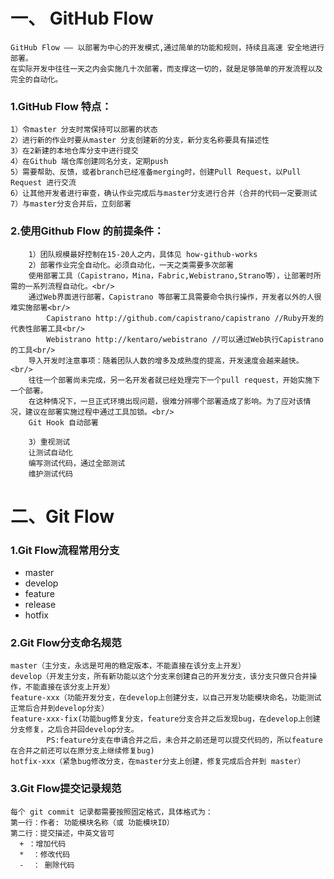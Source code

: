 # 一、 GitHub Flow
    GitHub Flow —— 以部署为中心的开发模式,通过简单的功能和规则，持续且高速 安全地进行部署。
    在实际开发中往往一天之内会实施几十次部署，而支撑这一切的，就是足够简单的开发流程以及完全的自动化。
### 1.GitHub Flow 特点：
    1）令master 分支时常保持可以部署的状态
    2）进行新的作业时要从master 分支创建新的分支，新分支名称要具有描述性
    3）在2新建的本地仓库分支中进行提交
    4）在Github 端仓库创建同名分支，定期push
    5）需要帮助、反馈，或者branch已经准备merging时，创建Pull Request，以Pull Request 进行交流
    6）让其他开发者进行审查，确认作业完成后与master分支进行合并（合并的代码一定要测试
    7）与master分支合并后，立刻部署
### 2.使用Github Flow 的前提条件：
        1）团队规模最好控制在15-20人之内，具体见 how-github-works
        2）部署作业完全自动化。必须自动化，一天之类需要多次部署
        使用部署工具（Capistrano，Mina，Fabric,Webistrano,Strano等），让部署时所需的一系列流程自动化。<br/>
        通过Web界面进行部署，Capistrano 等部署工具需要命令执行操作，开发者以外的人很难实施部署<br/>
            Capistrano http://github.com/capistrano/capistrano //Ruby开发的代表性部署工具<br/>
            Webistrano http://kentaro/webistrano //可以通过Web执行Capistrano的工具<br/>
        导入开发时注意事项：随着团队人数的增多及成熟度的提高，开发速度会越来越快。<br/>
        往往一个部署尚未完成，另一名开发者就已经处理完下一个pull request，开始实施下一个部署。
        在这种情况下，一旦正式环境出现问题，很难分辨哪个部署造成了影响。为了应对该情况，建议在部署实施过程中通过工具加锁。<br/>
        Git Hook 自动部署

        3）重视测试
        让测试自动化
        编写测试代码，通过全部测试
        维护测试代码
# 二、Git Flow
### 1.Git Flow流程常用分支
* master
* develop
* feature
* release
* hotfix
### 2.Git Flow分支命名规范
    master（主分支，永远是可用的稳定版本，不能直接在该分支上开发）
    develop（开发主分支，所有新功能以这个分支来创建自己的开发分支，该分支只做只合并操作，不能直接在该分支上开发）
    feature-xxx（功能开发分支，在develop上创建分支，以自己开发功能模块命名，功能测试正常后合并到develop分支）
    feature-xxx-fix(功能bug修复分支，feature分支合并之后发现bug，在develop上创建分支修复，之后合并回develop分支。
            PS:feature分支在申请合并之后，未合并之前还是可以提交代码的，所以feature在合并之前还可以在原分支上继续修复bug)
    hotfix-xxx（紧急bug修改分支，在master分支上创建，修复完成后合并到 master）
### 3.Git Flow提交记录规范
    每个 git commit 记录都需要按照固定格式，具体格式为：
    第一行：作者: 功能模块名称（或 功能模块ID）
    第二行：提交描述，中英文皆可
      + ：增加代码
      *  ：修改代码
      -  ： 删除代码

